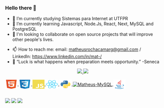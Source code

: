 ### Hello there 👋

- 🔭 I’m currently studying Sistemas para Internet at UTFPR
- 🌱 I’m currently learning Javascript, Node.Js, React, Next, MySQL and PostgreSQL
- 👯 I'm looking to collaborate on open source projects that will improve other people's lives.
<!--- 🤔 I'm looking for help with A.I.s and Data Analysis, if you think you can help me, don't hesitate to send me an email or a message on LinkedIn-->
- 📫 How to reach me: email: matheusrochacamarg@gmail.com / LinkedIn: https://www.linkedin.com/in/mat-/
- 💭 “Luck is what happens when preparation meets opportunity.” -Seneca

<div align="center">
  <a href="https://github.com/mat-zip">
  <img height="180em" src="https://github-readme-stats.vercel.app/api?username=mat-zip&show_icons=true&theme=cobalt"/>
  <img height="180em" src="https://github-readme-stats.vercel.app/api/top-langs/?username=mat-zip&layout=compact&title_color=c577c2&icon_color=f9f9f9&text_color=72e8ae&bg_color=193549"/>
</div>

<div style="display: inline_block"><br>
  <img align="center" alt="Matheus-HTML" height="30" width="40" src="https://raw.githubusercontent.com/devicons/devicon/master/icons/html5/html5-original.svg">
  <img align="center" alt="Matheus-CSS" height="30" width="40" src="https://raw.githubusercontent.com/devicons/devicon/master/icons/css3/css3-original.svg">
  <img align="center" alt="Matheus-Js" height="30" width="40" src="https://raw.githubusercontent.com/devicons/devicon/master/icons/javascript/javascript-plain.svg">
  <img align="center" alt="Matheus-React" height="30" width="40" src="https://raw.githubusercontent.com/devicons/devicon/master/icons/react/react-original.svg">
  <img align="center" alt="Matheus-Py" height="30" width="40" src="https://raw.githubusercontent.com/devicons/devicon/master/icons/python/python-original.svg">
  <img align="center" alt="Matheus-MySQL" height="30" width="40" src="https://cdn.jsdelivr.net/gh/devicons/devicon/icons/mysql/mysql-plain-wordmark.svg">
  <img align="center" alt="Matheus-Java" height="30" width="40" src="https://raw.githubusercontent.com/devicons/devicon/7a4ca8aa871d6dca81691e018d31eed89cb70a76/icons/java/java-original.svg">
</div>

##

<div> 
   <a href="https://www.instagram.com/matheus_rochh/" target="_blank"><img src="https://img.shields.io/badge/-Instagram-%23E4405F?style=for-the-badge&logo=instagram&logoColor=white" target="_blank"></a>
  <a href = "mailto: matheusrochacamarg@gmail.com"><img src="https://img.shields.io/badge/-Gmail-%23333?style=for-the-badge&logo=gmail&logoColor=white" target="_blank"></a>
  <a href="https://www.linkedin.com/in/mat-/" target="_blank"><img src="https://img.shields.io/badge/-LinkedIn-%230077B5?style=for-the-badge&logo=linkedin&logoColor=white" target="_blank"></a>
</div>
